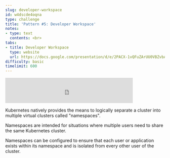 ```yaml
---
slug: developer-workspace
id: w4dscde4oqna
type: challenge
title: 'Pattern #5: Developer Workspace'
notes:
- type: text
  contents: <br>
tabs:
- title: Developer Workspace
  type: website
  url: https://docs.google.com/presentation/d/e/2PACX-1vQFuZArUU0VBZvbANwFEOYqLOZ9qonbCZAfedesj87V3TbNA9f2Esltt1FYsWbxOA/embed?start=false&loop=false&delayms=3000
difficulty: basic
timelimit: 600
---
```


<iframe style="position: relative; height: 80px; width: 80%;" src="https://drive.google.com/file/d/1E9IV_gAB_nzkdCcH_tGwSqy9VwCbF1w4/preview" title="Mp3 player" frameborder="0" allow="accelerometer; autoplay; clipboard-write; encrypted-media; gyroscope; picture-in-picture" allowfullscreen></iframe>

Kubernetes natively provides the means to logically separate a cluster into multiple virtual clusters called "namespaces".

Namespaces are intended for situations where multiple users need to share the same Kubernetes cluster.

Namespaces can be configured to ensure that each user or application exists within its namespace and is isolated from every other user of the cluster.
